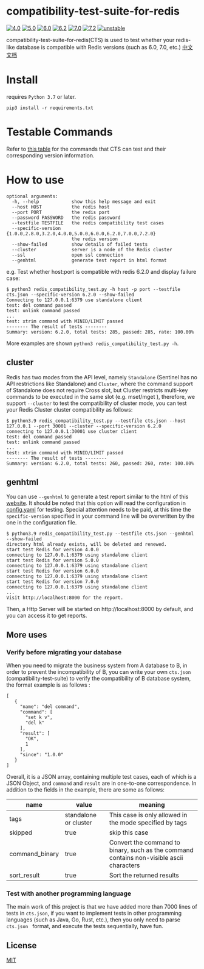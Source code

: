 # compatibility-test-suite-for-redis

[![4.0](https://github.com/tair-opensource/compatibility-test-suite-for-redis/actions/workflows/4.0.yaml/badge.svg)](https://github.com/tair-opensource/compatibility-test-suite-for-redis/actions/workflows/4.0.yaml) [![5.0](https://github.com/tair-opensource/compatibility-test-suite-for-redis/actions/workflows/5.0.yaml/badge.svg)](https://github.com/tair-opensource/compatibility-test-suite-for-redis/actions/workflows/5.0.yaml) [![6.0](https://github.com/tair-opensource/compatibility-test-suite-for-redis/actions/workflows/6.0.yaml/badge.svg)](https://github.com/tair-opensource/compatibility-test-suite-for-redis/actions/workflows/6.0.yaml) [![6.2](https://github.com/tair-opensource/compatibility-test-suite-for-redis/actions/workflows/6.2.yaml/badge.svg)](https://github.com/tair-opensource/compatibility-test-suite-for-redis/actions/workflows/6.2.yaml) [![7.0](https://github.com/tair-opensource/compatibility-test-suite-for-redis/actions/workflows/7.0.yaml/badge.svg)](https://github.com/tair-opensource/compatibility-test-suite-for-redis/actions/workflows/7.0.yaml) [![7.2](https://github.com/tair-opensource/compatibility-test-suite-for-redis/actions/workflows/7.2.yaml/badge.svg)](https://github.com/tair-opensource/compatibility-test-suite-for-redis/actions/workflows/7.2.yaml) [![unstable](https://github.com/tair-opensource/compatibility-test-suite-for-redis/actions/workflows/unstable.yaml/badge.svg)](https://github.com/tair-opensource/compatibility-test-suite-for-redis/actions/workflows/unstable.yaml)

compatibility-test-suite-for-redis(CTS) is used to test whether your redis-like database is compatible with Redis versions (such as
6.0, 7.0, etc.)  [中文文档](README-CN.md)

# Install

requires `Python 3.7` or later.

```
pip3 install -r requirements.txt
```

# Testable Commands

Refer to [this table](cts_refer.md) for the commands that CTS can test and their corresponding version information.

# How to use

```
optional arguments:
  -h, --help            show this help message and exit
  --host HOST           the redis host
  --port PORT           the redis port
  --password PASSWORD   the redis password
  --testfile TESTFILE   the redis compatibility test cases
  --specific-version {1.0.0,2.8.0,3.2.0,4.0.0,5.0.0,6.0.0,6.2.0,7.0.0,7.2.0}
                        the redis version
  --show-failed         show details of failed tests
  --cluster             server is a node of the Redis cluster
  --ssl                 open ssl connection
  --genhtml             generate test report in html format
```
e.g. Test whether host:port is compatible with redis 6.2.0 and display failure case: 
```
$ python3 redis_compatibility_test.py -h host -p port --testfile cts.json --specific-version 6.2.0 --show-failed
Connecting to 127.0.0.1:6379 use standalone client
test: del command passed
test: unlink command passed
...
test: xtrim command with MINID/LIMIT passed
-------- The result of tests --------
Summary: version: 6.2.0, total tests: 285, passed: 285, rate: 100.00%
```
More examples are shown `python3 redis_compatibility_test.py -h`.

## cluster
Redis has two modes from the API level, namely `Standalone` (Sentinel has no API restrictions like Standalone) and `Cluster`, where the command support of Standalone does not require Cross slot, but Cluster restricts multi-key commands to be executed in the same slot (e.g. mset/mget ), therefore, we support `--cluster` to test the compatibility of cluster mode, you can test your Redis Cluster cluster compatibility as follows:
```
$ python3.9 redis_compatibility_test.py --testfile cts.json --host 127.0.0.1 --port 30001 --cluster --specific-version 6.2.0
connecting to 127.0.0.1:30001 use cluster client
test: del command passed
test: unlink command passed
...
test: xtrim command with MINID/LIMIT passed
-------- The result of tests --------
Summary: version: 6.2.0, total tests: 260, passed: 260, rate: 100.00%
```

## genhtml
You can use `--genhtml` to generate a test report similar to the html of this [website](https://tair-opensource.github.io/compatibility-test-suite-for-redis/). It should be noted that this option will read the configuration in [config.yaml](config.yaml) for testing. Special attention needs to be paid, at this time the `specific-version` specified in your command line will be overwritten by the one in the configuration file.
```
$ python3.9 redis_compatibility_test.py --testfile cts.json --genhtml --show-failed
directory html already exists, will be deleted and renewed.
start test Redis for version 4.0.0
connecting to 127.0.0.1:6379 using standalone client
start test Redis for version 5.0.0
connecting to 127.0.0.1:6379 using standalone client
start test Redis for version 6.0.0
connecting to 127.0.0.1:6379 using standalone client
start test Redis for version 7.0.0
connecting to 127.0.0.1:6379 using standalone client
...
Visit http://localhost:8000 for the report.
```
Then, a Http Server will be started on http://localhost:8000 by default, and you can access it to get reports.

## More uses

### Verify before migrating your database
When you need to migrate the business system from A database to B, in order to prevent the incompatibility of B, you can write your own `cts.json` (compatibility-test-suite) to verify the compatibility of B database system, the format example is as follows :
```
[
   {
     "name": "del command",
     "command": [
       "set k v",
       "del k"
     ],
     "result": [
       "OK",
       1
     ],
     "since": "1.0.0"
   }
]
```
Overall, it is a JSON array, containing multiple test cases, each of which is a JSON Object, and `command` and `result` are in one-to-one correspondence. In addition to the fields in the example, there are some as follows:

| name           | value                 | meaning                                                                                  |
|----------------|-----------------------|------------------------------------------------------------------------------------------|
| tags           | standalone or cluster | This case is only allowed in the mode specified by tags                                  |
| skipped        | true                  | skip this case                                                                           |
| command_binary | true                  | Convert the command to binary, such as the command contains non-visible ascii characters |
| sort_result    | true                  | Sort the returned results                                                                |

### Test with another programming language
The main work of this project is that we have added more than 7000 lines of tests in `cts.json`, if you want to implement tests in other programming languages (such as Java, Go, Rust, etc.), then you only need to parse `cts.json ` format, and execute the tests sequentially, have fun.

## License
[MIT](LICENSE)